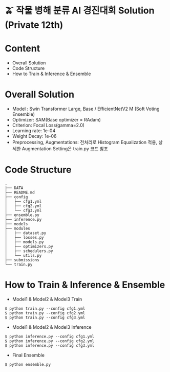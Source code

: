 # 🫒 작물 병해 분류 AI 경진대회 Solution (Private 12th)

# Content

* Overall Solution
* Code Structure
* How to Train & Inference & Ensemble
  
# Overall Solution

* Model : Swin Transformer Large, Base / EfficientNetV2 M (Soft Voting Ensemble)
* Optimizer: SAM(Base optimizer = RAdam)
* Criterion: Focal Loss(gamma=2.0)
* Learning rate: 1e-04
* Weight Decay: 1e-06
* Preprocessing, Augmentations: 전처리로 Histogram Equalization 적용, 상세한 Augmentation Setting은 train.py 코드 참조
  
# Code Structure

```
.
├── DATA
├── README.md
├── config
│   ├── cfg1.yml
│   ├── cfg2.yml
│   └── cfg3.yml
├── ensemble.py
├── inference.py
├── models
├── modules
│   ├── dataset.py
│   ├── losses.py
│   ├── models.py
│   ├── optimizers.py
│   ├── schedulers.py
│   └── utils.py
├── submissions
└── train.py
```
  
# How to Train & Inference & Ensemble
* Model1 & Model2 & Model3 Train
```
$ python train.py --config cfg1.yml
$ python train.py --config cfg2.yml
$ python train.py --config cfg3.yml
```
* Model1 & Model2 & Model3 Inference
```
$ python inference.py --config cfg1.yml
$ python inference.py --config cfg2.yml
$ python inference.py --config cfg3.yml
```

* Final Ensemble
```
$ python ensemble.py
```